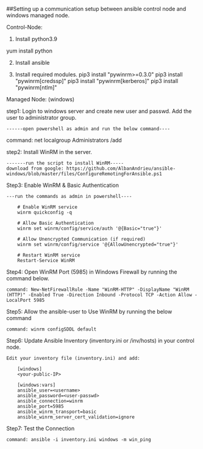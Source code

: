 ##Setting up a communication setup between ansible control node and windows managed node.

Control-Node:
1. Install python3.9

yum install python

2. Install ansible

3. Install required modules.
    pip3 install "pywinrm>=0.3.0"
    pip3 install "pywinrm[credssp]"
    pip3 install "pywinrm[kerberos]"
    pip3 install "pywinrm[ntlm]"

Managed Node: (windows)

step1: Login to windows server and create new user and passwd. Add the user to administrator group.

    ------open powershell as admin and run the below command----

   command: net localgroup Administrators <username> /add

step2: Install WinRM in the server.

    -------run the script to install WinRM-----
    download from google: https://github.com/AlbanAndrieu/ansible-windows/blob/master/files/ConfigureRemotingForAnsible.ps1

Step3: Enable WinRM & Basic Authentication

    ---run the commands as admin in powershell----

        # Enable WinRM service
        winrm quickconfig -q

        # Allow Basic Authentication
        winrm set winrm/config/service/auth '@{Basic="true"}'

        # Allow Unencrypted Communication (if required)
        winrm set winrm/config/service '@{AllowUnencrypted="true"}'

        # Restart WinRM service
        Restart-Service WinRM

Step4: Open WinRM Port (5985) in Windows Firewall by running the command below.

    command: New-NetFirewallRule -Name "WinRM-HTTP" -DisplayName "WinRM (HTTP)" -Enabled True -Direction Inbound -Protocol TCP -Action Allow -LocalPort 5985

Step5: Allow the ansible-user to Use WinRM by running the below command

    command: winrm configSDDL default

Step6: Update Ansible Inventory (inventory.ini or /inv/hosts) in your control node.

    Edit your inventory file (inventory.ini) and add:

        [windows]
        <your-public-IP>

        [windows:vars]
        ansible_user=<username>
        ansible_password=<user-passwd>
        ansible_connection=winrm
        ansible_port=5985
        ansible_winrm_transport=basic
        ansible_winrm_server_cert_validation=ignore

Step7: Test the Connection

    command: ansible -i inventory.ini windows -m win_ping


